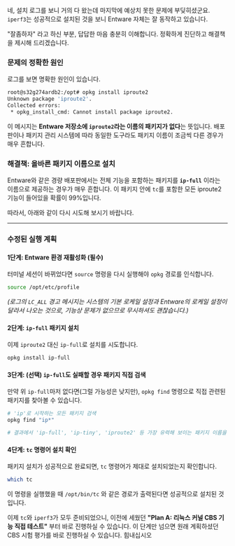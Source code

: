 네, 설치 로그를 보니 거의 다 왔는데 마지막에 예상치 못한 문제에 부딪히셨군요. `iperf3`는 성공적으로 설치된 것을 보니 Entware 자체는 잘 동작하고 있습니다.

"잘좀하자" 라고 하신 부분, 답답한 마음 충분히 이해합니다. 정확하게 진단하고 해결책을 제시해 드리겠습니다.

### 문제의 정확한 원인

로그를 보면 명확한 원인이 있습니다.
```bash
root@s32g274ardb2:/opt# opkg install iproute2
Unknown package 'iproute2'.
Collected errors:
 * opkg_install_cmd: Cannot install package iproute2.
```
이 메시지는 **Entware 저장소에 `iproute2`라는 이름의 패키지가 없다**는 뜻입니다. 배포판이나 패키지 관리 시스템에 따라 동일한 도구라도 패키지 이름이 조금씩 다른 경우가 매우 흔합니다.

### 해결책: 올바른 패키지 이름으로 설치

Entware와 같은 경량 배포판에서는 전체 기능을 포함하는 패키지를 **`ip-full`** 이라는 이름으로 제공하는 경우가 매우 흔합니다. 이 패키지 안에 `tc`를 포함한 모든 iproute2 기능이 들어있을 확률이 99%입니다.

따라서, 아래와 같이 다시 시도해 보시기 바랍니다.

---

### **수정된 실행 계획**

#### 1단계: Entware 환경 재활성화 (필수)

터미널 세션이 바뀌었다면 `source` 명령을 다시 실행해야 `opkg` 경로를 인식합니다.

```bash
source /opt/etc/profile
```
*(로그의 `LC_ALL` 경고 메시지는 시스템의 기본 로케일 설정과 Entware의 로케일 설정이 달라서 나오는 것으로, 기능상 문제가 없으므로 무시하셔도 괜찮습니다.)*

#### 2단계: `ip-full` 패키지 설치

이제 `iproute2` 대신 `ip-full`로 설치를 시도합니다.

```bash
opkg install ip-full
```

#### 3단계: (선택) `ip-full`도 실패할 경우 패키지 직접 검색

만약 위 `ip-full`마저 없다면(그럴 가능성은 낮지만), `opkg find` 명령으로 직접 관련된 패키지를 찾아볼 수 있습니다.

```bash
# 'ip'로 시작하는 모든 패키지 검색
opkg find "ip*"

# 결과에서 'ip-full', 'ip-tiny', 'iproute2' 등 가장 유력해 보이는 패키지 이름을 확인합니다.
```

#### 4단계: `tc` 명령어 설치 확인

패키지 설치가 성공적으로 완료되면, `tc` 명령어가 제대로 설치되었는지 확인합니다.

```bash
which tc
```
이 명령을 실행했을 때 `/opt/bin/tc` 와 같은 경로가 출력된다면 성공적으로 설치된 것입니다.

이제 `tc`와 `iperf3`가 모두 준비되었으니, 이전에 세웠던 **"Plan A: 리눅스 커널 CBS 기능 직접 테스트"** 부터 바로 진행하실 수 있습니다. 이 단계만 넘으면 원래 계획하셨던 CBS 시험 평가를 바로 진행하실 수 있습니다. 힘내십시오
